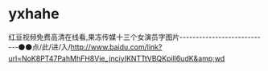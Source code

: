 # yxhahe
红豆视频免费高清在线看,果冻传媒十三个女演员字图片----------------------------⚫⚫点/此/进/入/http://www.baidu.com/link?url=NoK8PT47PahMhFH8Vie_jnciyIKNTTtVBQKpill6udK&amp;wd
